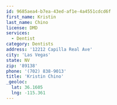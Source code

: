 ```yaml
---
id: 9685aea4-b7ea-43ed-af1e-4a4551cdcd6f
first_name: Kristin
last_name: Chino
license: DMD
services:
  - Dentist
category: Dentists
address: '12212 Capilla Real Ave'
city: 'Las Vegas'
state: NV
zip: '89138'
phone: '(702) 838-9013'
title: 'Kristin Chino'
_geoloc:
  lat: 36.1605
  lng: -115.361
---
```

